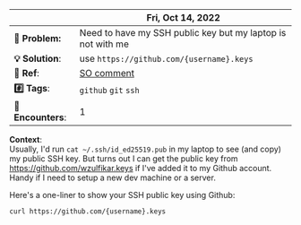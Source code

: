 <!-- note -->
| | Fri, Oct 14, 2022 |
|--------|-------|
|**🧶 Problem:**| Need to have my SSH public key but my laptop is not with me |
|**💡 Solution**:| use `https://github.com/{username}.keys` |
|**🔗 Ref**: | [SO comment](https://stackoverflow.com/a/16158737/5381120) |
|**#️⃣ Tags**:| `github` `git` `ssh` |
|**🔢 Encounters**:| 1 |

**Context**:  
Usually, I'd run `cat ~/.ssh/id_ed25519.pub` in my laptop to see (and copy) my public SSH key. But turns out I can get the public key from https://github.com/wzulfikar.keys if I've added it to my Github account. Handy if I need to setup a new dev machine or a server.

Here's a one-liner to show your SSH public key using Github:

```sh
curl https://github.com/{username}.keys
```